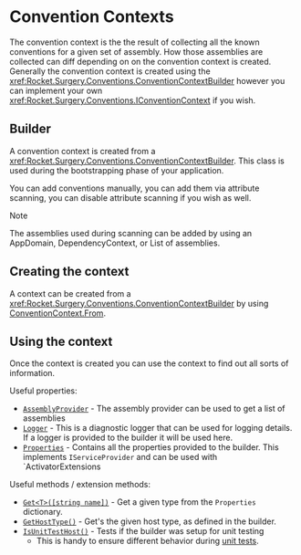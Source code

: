 # Convention Contexts

The convention context is the the result of collecting all the known conventions for a given set of assembly. How those assemblies are collected can diff
depending on on the convention context is created. Generally the convention context is created using the <xref:Rocket.Surgery.Conventions.ConventionContextBuilder>
however you can implement your own <xref:Rocket.Surgery.Conventions.IConventionContext> if you wish.

## Builder

A convention context is created from a <xref:Rocket.Surgery.Conventions.ConventionContextBuilder>. This class is used during the bootstrapping phase of your application.

You can add conventions manually, you can add them via attribute scanning, you can disable attribute scanning if you wish as well.

> [!NOTE]
> The assemblies used during scanning can be added by using an AppDomain, DependencyContext, or List of assemblies.

## Creating the context

A context can be created from a <xref:Rocket.Surgery.Conventions.ConventionContextBuilder> by using [ConventionContext.From](xref:Rocket.Surgery.Conventions.ConventionContext#Rocket_Surgery_Conventions_ConventionContext_From_Rocket_Surgery_Conventions_ConventionContextBuilder_).

## Using the context

Once the context is created you can use the context to find out all sorts of information.

Useful properties:

-   [`AssemblyProvider`](xref:Rocket.Surgery.Conventions.IConventionContext#Rocket_Surgery_Conventions_ConventionContext_AssemblyProvider) - The assembly provider can be used to get a list of assemblies
-   [`Logger`](xref:Rocket.Surgery.Conventions.IConventionContext#Rocket_Surgery_Conventions_ConventionContext_Logger) - This is a diagnostic logger that can be used for logging details. If a logger is provided to the builder it will be used here.
-   [`Properties`](xref:Rocket.Surgery.Conventions.IConventionContext#Rocket_Surgery_Conventions_ConventionContext_Properties) - Contains all the properties provided to the builder. This implements `IServiceProvider` and can be used with `ActivatorExtensions

Useful methods / extension methods:

-   [`Get<T>([string name])`](xref:Rocket.Surgery.Conventions.ConventionContextExtensions#Rocket_Surgery_Conventions_ConventionContextExtensions_Get__1_Rocket_Surgery_Conventions_IConventionContext_) - Get a given type from the `Properties` dictionary.
-   [`GetHostType()`](xref:Rocket.Surgery.Conventions.ConventionContextExtensions#Rocket_Surgery_Conventions_ConventionContextExtensions_GetHostType_Rocket_Surgery_Conventions_IConventionContext_) - Get's the given host type, as defined in the builder.
-   [`IsUnitTestHost()`](xref:Rocket.Surgery.Conventions.ConventionContextExtensions#Rocket_Surgery_Conventions_ConventionContextExtensions_IsUnitTestHost_Rocket_Surgery_Conventions_IConventionContext_) - Tests if the builder was setup for unit testing
    -   This is handy to ensure different behavior during [unit tests](./unit-tests.md).
